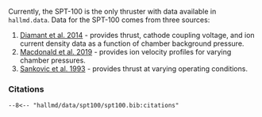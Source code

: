 Currently, the SPT-100 is the only thruster with data available in `hallmd.data`. Data for the SPT-100 comes from three
sources:

1. [Diamant et al. 2014](https://arc.aiaa.org/doi/10.2514/6.2014-3710) - provides thrust, cathode coupling voltage, and ion current density data as a function of chamber background pressure.
2. [Macdonald et al. 2019](https://arc.aiaa.org/doi/10.2514/1.B37133) - provides ion velocity profiles for varying chamber pressures.
3. [Sankovic et al. 1993](https://www.semanticscholar.org/paper/Performance-evaluation-of-the-Russian-SPT-100-at-Sankovic-Hamley/81b7d985669b21aa1a8419277c52e7a879bf3b46) - provides thrust at varying operating conditions.

### Citations
``` title="spt100.bib"
--8<-- "hallmd/data/spt100/spt100.bib:citations"
```